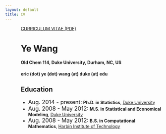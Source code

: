 ```yaml
---
layout: default
title: CV
---
```


<div class="jumbotron1">
<div style="padding-left: 10%;">
<p><a href="http://ericyewang.github.io/resume.pdf">
CURRICULUM VITAE (PDF)</a></p>

<h1> Ye Wang </h1>

<h4> Old Chem 114, Duke University, Durham, NC, US </h4>

<h4> eric (dot) ye (dot) wang (at) duke (at) edu </h4>

<h2> Education </h2>
<ul>
  <li><font size="4">Aug. 2014 - present:</font>  <b>Ph.D. in Statistics</b>, <a href="https://www.duke.edu">Duke University</a></li>
  <li><font size="4">Aug. 2008 - May 2012:</font> <b>M.S. in Statistical and Economical Modeling</b>, <a href="https://www.duke.edu">Duke University</a></li>
  <li><font size="4">Aug. 2008 - May 2012:</font> <b>B.S. in Computational Mathematics</b>, <a href="http://en.hit.edu.cn">Harbin Institute of Technology</a></li>
</ul>

</div>
</div>
